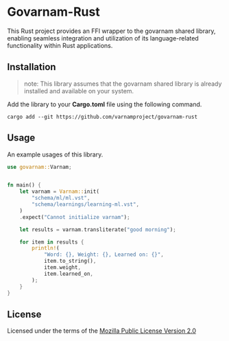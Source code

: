 # Govarnam-Rust

This Rust project provides an FFI wrapper to the govarnam shared library, enabling seamless integration and utilization of its language-related functionality within Rust applications.

## Installation

> note: This library assumes that the govarnam shared library is already installed and available on your system.

Add the library to your **Cargo.toml** file using the following command.
    
    cargo add --git https://github.com/varnamproject/govarnam-rust

## Usage
An example usages of this library.
```rs
use govarnam::Varnam;


fn main() {
    let varnam = Varnam::init(
        "schema/ml/ml.vst",
        "schema/learnings/learning-ml.vst",
    )
    .expect("Cannot initialize varnam");

    let results = varnam.transliterate("good morning");

    for item in results {
        println!(
            "Word: {}, Weight: {}, Learned on: {}",
            item.to_string(),
            item.weight,
            item.learned_on,
        );
    }
}
```
## License

Licensed under the terms of the [Mozilla Public License Version 2.0](LICENSE.txt)